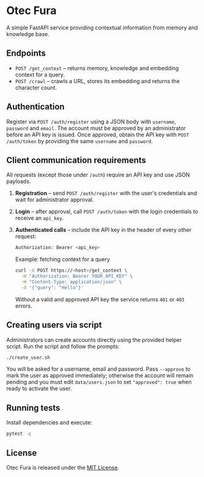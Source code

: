 # Otec Fura

A simple FastAPI service providing contextual information from memory and knowledge base.

## Endpoints

- `POST /get_context` – returns memory, knowledge and embedding context for a query.
- `POST /crawl` – crawls a URL, stores its embedding and returns the character count.

## Authentication

Register via `POST /auth/register` using a JSON body with `username`, `password`
and `email`. The account must be approved by an administrator before an API key is
issued. Once approved, obtain the API key with `POST /auth/token` by providing the
same `username` and `password`.

## Client communication requirements

All requests (except those under `/auth`) require an API key and use JSON payloads.

1. **Registration** – send `POST /auth/register` with the user's credentials and
   wait for administrator approval.
2. **Login** – after approval, call `POST /auth/token` with the login credentials
   to receive an `api_key`.
3. **Authenticated calls** – include the API key in the header of every other
   request:

   ```bash
   Authorization: Bearer <api_key>
   ```

   Example: fetching context for a query

   ```bash
   curl -X POST https://<host>/get_context \
     -H "Authorization: Bearer YOUR_API_KEY" \
     -H "Content-Type: application/json" \
     -d '{"query": "Hello"}'
   ```

   Without a valid and approved API key the service returns `401` or `403` errors.

## Creating users via script

Administrators can create accounts directly using the provided helper script.
Run the script and follow the prompts:

```bash
./create_user.sh
```

You will be asked for a username, email and password. Pass `--approve` to mark
the user as approved immediately; otherwise the account will remain pending and
you must edit `data/users.json` to set `"approved": true` when ready to activate
the user.

## Running tests

Install dependencies and execute:

```bash
pytest -q
```

## License

Otec Fura is released under the [MIT License](LICENSE).
